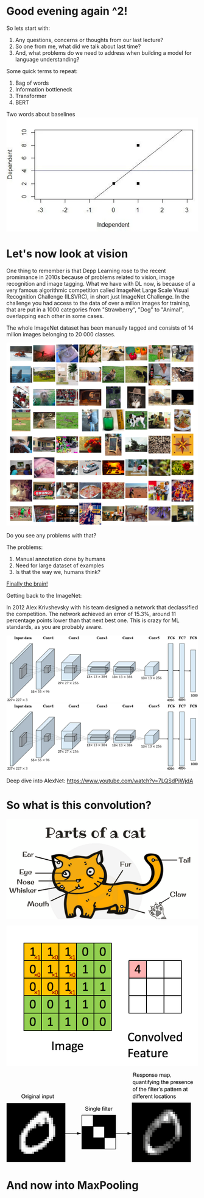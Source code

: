 # Good evening again ^2!

So lets start with:
1. Any questions, concerns or thoughts from our last lecture? 
2. So one from me, what did we talk about last time? 
3. And, what problems do we need to address when building a model for language understanding?

Some quick terms to repeat:
1. Bag of words
2. Information bottleneck
3. Transformer
4. BERT

Two words about baselines  
![](img/baseline.png)  

# Let's now look at vision

One thing to remember is that Depp Learning rose to the recent promimance in 2010s because of problems related to vision, image recognition and image tagging. What we have with DL now, is because of a very famous algorithmic competition called ImageNet Large Scale Visual Recognition Challenge (ILSVRC), in short just ImageNet Challenge. In the challenge you had access to the data of over a milion images for training, that are put in a 1000 categories from "Strawberry", "Dog" to "Animal", overlapping each other in some cases.  

The whole ImageNet dataset has been manually tagged and consists of 14 milion images belonging to 20 000 classes. 

![](img/imagenet-pictures.png) 

Do you see any problems with that?

The problems:
1. Manual annotation done by humans
2. Need for large dataset of examples
3. Is that the way we, humans think?

[Finally the brain!](../Class-04.20/Class-04.20.md)  

Getting back to the ImageNet:

In 2012 Alex Krivshevsky with his team designed a network that declassified the competition. The network achieved an error of 15.3%, around 11 percentage points lower than that next best one. This is crazy for ML standards, as you are probably aware. 

![](img/alexnet.jpg)
<img src="img/alexnet.jpg" alt="AlexNet" style="width:800px;"/>

Deep dive into AlexNet: https://www.youtube.com/watch?v=7LQSdPjWjdA  

# So what is this convolution?

<img src="img/parts-of-cat.png" alt="Parts of a cat" style="width:700px;"/>

![](img/convolution.gif)

![](img/filter-conv.png)

# And now into MaxPooling
